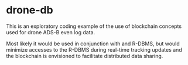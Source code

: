 # drone-db

This is an exploratory coding example of the use of blockchain concepts used for drone ADS-B even log data.

Most likely it would be used in conjunction with and R-DBMS, but would minimize accesses to the R-DBMS during real-time tracking updates and the blockchain is envisioned to facilitate distributed data sharing.

